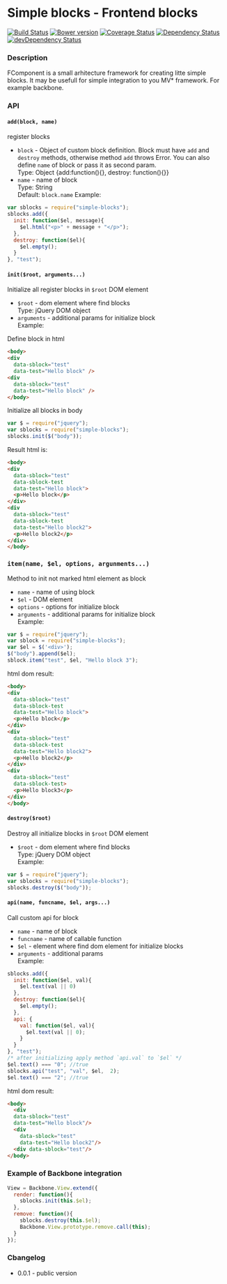 Simple blocks - Frontend blocks
==========
[![Build Status](https://travis-ci.org/lexich/simple-blocks.svg)](https://travis-ci.org/lexich/simple-blocks)
[![Bower version](https://badge.fury.io/bo/simple-blocks.svg)](http://badge.fury.io/bo/simple-blocks)
[![Coverage Status](https://coveralls.io/repos/lexich/simple-blocks/badge.png)](https://coveralls.io/r/lexich/simple-blocks)
[![Dependency Status](https://david-dm.org/lexich/simple-blocks.svg)](https://david-dm.org/lexich/simple-blocks)
[![devDependency Status](https://david-dm.org/lexich/simple-blocks/dev-status.svg)](https://david-dm.org/lexich/simple-blocks#info=devDependencies)
### Description
FComponent is a small arhitecture framework for creating litte
simple blocks. It may be usefull for simple integration to you
MV* framework. For example backbone.

### API
#### `add(block, name)`  
register blocks  

- `block` - Object of custom block definition. 
            Block must have `add` and `destroy` methods,
            otherwise method `add` throws Error. You can also
            define `name` of block or pass it as second 
            param.  
Type: Object {add:function(){}, destroy: function(){}}  
- `name` - name of block  
Type: String  
Default: `block.name` 
Example:  
```javascript
var sblocks = require("simple-blocks");
sblocks.add({
  init: function($el, message){
    $el.html("<p>" + message + "</p>");
  },
  destroy: function($el){
    $el.empty();
  }
}, "test");
```

#### `init($root, arguments...)`  
Initialize all register blocks in `$root` DOM element  
- `$root` - dom element where find blocks  
Type: jQuery DOM object  
- `arguments` - additional params for initialize block  
Example:

Define block in html
```html
<body>
<div 
  data-sblock="test" 
  data-test="Hello block" />
<div 
  data-sblock="test" 
  data-test="Hello block" />
</body>
```

Initialize all blocks in body
```javascript
var $ = require("jquery");
var sblocks = require("simple-blocks");
sblocks.init($("body"));
```

Result html is:
```html
<body>
<div 
  data-sblock="test" 
  data-sblock-test
  data-test="Hello block">
  <p>Hello block</p>
</div>
<div 
  data-sblock="test" 
  data-sblock-test
  data-test="Hello block2">
  <p>Hello block2</p>
</div>
</body>
```

### `item(name, $el, options, argunments...)`  
Method to init not marked html element as block  
- `name` - name of using block  
- `$el` - DOM element  
- `options` - options for initialize block
- `arguments` - additional params for initialize block  
Example:  

```javascript
var $ = require("jquery");
var sblock = require("simple-blocks");
var $el = $('<div>');
$("body").append($el);
sblock.item("test", $el, "Hello block 3");
```

html dom result:
```html
<body>
<div 
  data-sblock="test" 
  data-sblock-test
  data-test="Hello block">
  <p>Hello block</p>
</div>
<div 
  data-sblock="test" 
  data-sblock-test
  data-test="Hello block2">
  <p>Hello block2</p>
</div>
<div 
  data-sblock="test" 
  data-sblock-test>
  <p>Hello block3</p>
</div>
</body>
```

#### `destroy($root)`
Destroy all initialize blocks in `$root` DOM element
- `$root` - dom element where find blocks  
Type: jQuery DOM object  
Example:  
```javascript
var $ = require("jquery");
var sblocks = require("simple-blocks");
sblocks.destroy($("body"));
```

#### `api(name, funcname, $el, args...)`  
Call custom api for block
- `name` - name of block  
- `funcname` - name of callable function  
- `$el` - element where find dom element for initialize blocks  
- `arguments` - additional params  
Example:
```javascript
sblocks.add({
  init: function($el, val){
    $el.text(val || 0)
  },
  destroy: function($el){
    $el.empty();
  },
  api: {
    val: function($el, val){
      $el.text(val || 0);
    }
  }
}, "test");
/* after initializing apply method `api.val` to `$el` */
$el.text() === "0"; //true
sblocks.api("test", "val", $el,  2);
$el.text() === "2"; //true
```  

html dom result:
```html
<body>
  <div 
  data-sblock="test" 
  data-test="Hello block"/>
  <div 
    data-sblock="test" 
    data-test="Hello block2"/>
  <div data-sblock="test"/>
</body>
```

### Example of Backbone integration
```javascript
View = Backbone.View.extend({
  render: function(){
    sblocks.init(this.$el);
  },
  remove: function(){
    sblocks.destroy(this.$el);
    Backbone.View.prototype.remove.call(this);
  }
});
```
### Cbangelog
- 0.0.1 - public version

